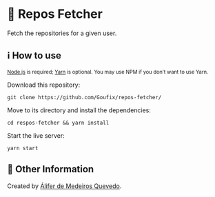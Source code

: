 # 📖 Repos Fetcher

Fetch the repositories for a given user.

## ℹ️ How to use

<sup>[Node.js](https://nodejs.org/en/) is required; [Yarn](https://yarnpkg.com/lang/en/) is optional. You may use NPM if you don't want to use Yarn.</sup>

Download this repository:

```shell
git clone https://github.com/Goufix/repos-fetcher/
```

Move to its directory and install the dependencies:

```
cd respos-fetcher && yarn install
```
Start the live server:

```shell
yarn start
```


## 📖 Other Information

Created by [Álifer de Medeiros Quevedo](https://github.com/Goufix).
